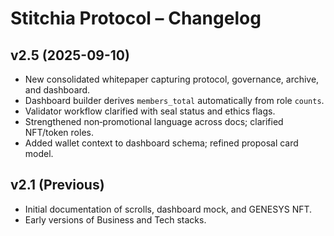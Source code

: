 # Stitchia Protocol – Changelog

## v2.5 (2025-09-10)
- New consolidated whitepaper capturing protocol, governance, archive, and dashboard.
- Dashboard builder derives `members_total` automatically from role `counts`.
- Validator workflow clarified with seal status and ethics flags.
- Strengthened non‑promotional language across docs; clarified NFT/token roles.
- Added wallet context to dashboard schema; refined proposal card model.

## v2.1 (Previous)
- Initial documentation of scrolls, dashboard mock, and GENESYS NFT.
- Early versions of Business and Tech stacks.

